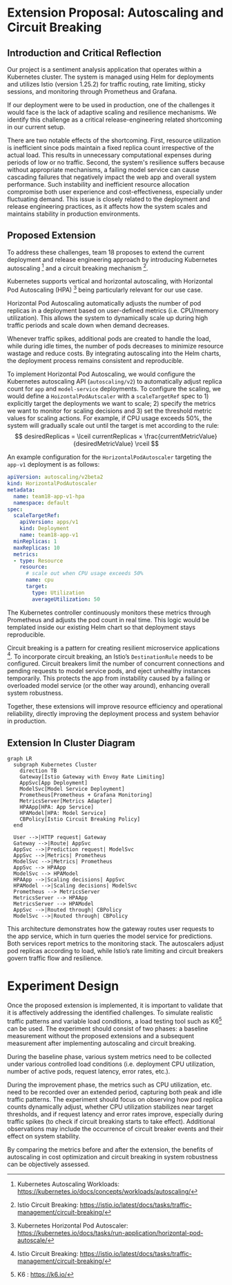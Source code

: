# Extension Proposal: Autoscaling and Circuit Breaking

## Introduction and Critical Reflection

Our project is a sentiment analysis application that operates within a Kubernetes cluster. The system is managed using Helm for deployments and utilizes Istio (version 1.25.2) for traffic routing, rate limiting, sticky sessions, and monitoring through Prometheus and Grafana.

If our deployment were to be used in production, one of the challenges it would face is the lack of adaptive scaling and resilience mechanisms. We identify this challenge as a critical release-engineering related shortcoming in our current setup.

There are two notable effects of the shortcoming. First, resource utilization is inefficient since pods maintain a fixed replica count irrespective of the actual load. This results in unnecessary computational expenses during periods of low or no traffic. Second, the system's resilience suffers because without appropriate mechanisms, a failing model service can cause cascading failures that negatively impact the web app and overall system performance. Such instability and inefficient resource allocation compromise both user experience and cost-effectiveness, especially under fluctuating demand. This issue is closely related to the deployment and release engineering practices, as it affects how the system scales and maintains stability in production environments.

## Proposed Extension

To address these challenges, team 18 proposes to extend the current deployment and release engineering approach by introducing Kubernetes autoscaling [^1] and a circuit breaking mechanism [^2].

Kubernetes supports vertical and horizontal autoscaling, with Horizontal Pod Autoscaling (HPA) [^3] being particularly relevant for our use case. 

Horizontal Pod Autoscaling automatically adjusts the number of pod replicas in a deployment based on user-defined metrics (i.e. CPU/memory utilization). This allows the system to dynamically scale up during high traffic periods and scale down when demand decreases.

Whenever traffic spikes, additional pods are created to handle the load, while during idle times, the number of pods decreases to minimize resource wastage and reduce costs. By integrating autoscaling into the Helm charts, the deployment process remains consistent and reproducible.

To implement Horizontal Pod Autoscaling, we would configure the Kubernetes autoscaling API (`autoscaling/v2`) to automatically adjust replica count for `app` and `model-service` deployments. To configure the scaling, we would define a `HoizontalPodAutscaler` with a `scaleTargetRef` spec to 1) explicitly target the deployments we want to scale; 2) specify the metrics we want to monitor for scaling decisions and 3) set the threshold metric values for scaling actions. For example, if CPU usage exceeds 50%, the system will gradually scale out until the target is met according to the rule:
$$
desiredReplicas = \lceil currentReplicas × \frac{currentMetricValue}{desiredMetricValue} \rceil
$$

An example configuration for the `HorizontalPodAutoscaler` targeting the `app-v1` deployment is as follows:

```yaml
apiVersion: autoscaling/v2beta2
kind: HorizontalPodAutoscaler
metadata:
  name: team18-app-v1-hpa
  namespace: default
spec:
  scaleTargetRef:
    apiVersion: apps/v1
    kind: Deployment
    name: team18-app-v1
  minReplicas: 1
  maxReplicas: 10
  metrics:
  - type: Resource
    resource:
      # scale out when CPU usage exceeds 50%
      name: cpu
      target:
        type: Utilization
        averageUtilization: 50
```

The Kubernetes controller continuously monitors these metrics through Prometheus and adjusts the pod count in real time. This logic would be templated inside our existing Helm chart so that deployment stays reproducible.

Circuit breaking is a pattern for creating resilient microservice applications [^2]. To incorporate circuit breaking, an Istio’s `DestinationRule` needs to be configured. Circuit breakers limit the number of concurrent connections and pending requests to model service pods, and eject unhealthy instances temporarily. This protects the app from instability caused by a failing or overloaded model service (or the other way around), enhancing overall system robustness.

Together, these extensions will improve resource efficiency and operational reliability, directly improving the deployment process and system behavior in production.

## Extension In Cluster Diagram

```mermaid
graph LR
  subgraph Kubernetes Cluster
    direction TB
    Gateway[Istio Gateway with Envoy Rate Limiting]
    AppSvc[App Deployment]
    ModelSvc[Model Service Deployment]
    Prometheus[Prometheus + Grafana Monitoring]
    MetricsServer[Metrics Adapter]
    HPAApp[HPA: App Service]
    HPAModel[HPA: Model Service]
    CBPolicy[Istio Circuit Breaking Policy]
  end

  User -->|HTTP request| Gateway
  Gateway -->|Route| AppSvc
  AppSvc -->|Prediction request| ModelSvc
  AppSvc -->|Metrics| Prometheus
  ModelSvc -->|Metrics| Prometheus
  AppSvc --> HPAApp
  ModelSvc --> HPAModel
  HPAApp -->|Scaling decisions| AppSvc
  HPAModel -->|Scaling decisions| ModelSvc
  Prometheus --> MetricsServer
  MetricsServer --> HPAApp
  MetricsServer --> HPAModel
  AppSvc -->|Routed through| CBPolicy
  ModelSvc -->|Routed through| CBPolicy
```

This architecture demonstrates how the gateway routes user requests to the app service, which in turn queries the model service for predictions. Both services report metrics to the monitoring stack. The autoscalers adjust pod replicas according to load, while Istio’s rate limiting and circuit breakers govern traffic flow and resilience.

# Experiment Design
Once the proposed extension is implemented, it is important to validate that it is affectively addressing the identified challenges. To simulate realistic traffic patterns and variable load conditions, a load testing tool such as K6[^4] can be used. The experiment should consist of two phases: a baseline measurement without the proposed extensions and a subsequent measurement after implementing autoscaling and circuit breaking.

During the baseline phase, various system metrics need to be collected under various controlled load conditions (i.e. deployment CPU utilization, number of active pods, request latency, error rates, etc.).  

During the improvement phase, the metrics such as CPU utilization, etc. need to be recorded over an extended period, capturing both peak and idle traffic patterns. The experiment should focus on observing how pod replica counts dynamically adjust, whether CPU utilization stabilizes near target thresholds, and if request latency and error rates improve, especially during traffic spikes (to check if circuit breaking starts to take effect). Additional observations may include the occurrence of circuit breaker events and their effect on system stability.

By comparing the metrics before and after the extension, the benefits of autoscaling in cost optimization and circuit breaking in system robustness can be objectively assessed.


[^1]: Kubernetes Autoscaling Workloads: https://kubernetes.io/docs/concepts/workloads/autoscaling/
[^2]: Istio Circuit Breaking: https://istio.io/latest/docs/tasks/traffic-management/circuit-breaking/
[^3]: Kubernetes Horizontal Pod Autoscaler: https://kubernetes.io/docs/tasks/run-application/horizontal-pod-autoscale/
[^4]: K6 : https://k6.io/